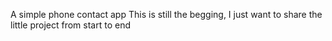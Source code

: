 
A simple phone contact app
This is still the begging, I just want to share the little project from start to end 

